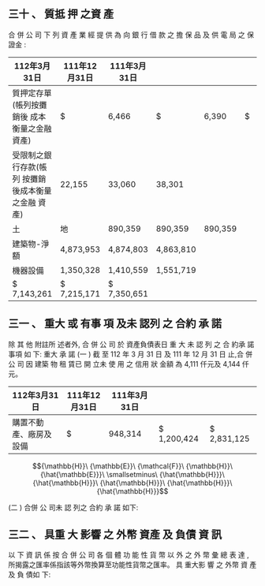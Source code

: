 
## 三十 、 質抵 押 之資 產

 合 併 公 司 下 列 資 產 業 經 提 供 為 向 銀 行 借 款 之 擔 保 品 及 供 電 局 之 保 證金 :

| 112年3月31日                                         | 111年12月31日   | 111年3月31日   |           |         |    |       |
|------------------------------------------------------|-----------------|----------------|-----------|---------|----|-------|
| 質押定存單(帳列按攤銷後 成本衡量之金融資產)        | $               | 6,466          | $         | 6,390   | $  | 6,462 |
| 受限制之銀行存款(帳列 按攤銷後成本衡量之金融 資產) | 22,155          | 33,060         | 38,301    |         |    |       |
| 土                                                   | 地              | 890,359        | 890,359   | 890,359 |    |       |
| 建築物-淨額                                         | 4,873,953       | 4,874,803      | 4,863,810 |         |    |       |
| 機器設備                                             | 1,350,328       | 1,410,559      | 1,551,719 |         |    |       |
| $ 7,143,261                                          | $ 7,215,171     | $ 7,350,651    |           |         |    |       |

## 三一 、 重大 或 有事 項 及未 認列 之 合約 承 諾

 除 其 他 附註所 述者外, 合 併 公 司 於 資產負債表日 重 大 未 認 列 之 合 約承 諾 事項 如 下: 重大 承 諾
(一 ) 截 至 112 年 3 月 31 日 及 111 年 12 月 31 日 止,合 併公 司 因 建築 物 租 賃已 開 立未 使 用 之 信用 狀 金額 為 4,111 仟元及 4,144 仟元。

| 112年3月31日           | 111年12月31日   | 111年3月31日   |             |             |
|------------------------|-----------------|----------------|-------------|-------------|
| 購置不動產、廠房及設備 | $               | 948,314        | $ 1,200,424 | $ 2,831,125 |

$${\mathbb{H}}\ {\mathbb{E}}\ {\mathcal{F}}\ {\mathbb{H}}\ {\hat{\mathbb{E}}}\ \smallsetminus\ {\hat{\mathbb{H}}}\ {\hat{\mathbb{H}}}\ {\hat{\mathbb{H}}}\ {\hat{\mathbb{H}}}\ {\hat{\mathbb{H}}}$$

(二 ) 合併 公 司未 認 列之 合約 承 諾 如下:

## 三二 、 具重 大 影響 之 外幣 資產 及 負債 資 訊

 以 下 資 訊 係 按 合 併 公 司 各 個 體 功 能 性 貨 幣 以 外 之 外 幣 彙 總 表 達 , 所揭露之匯率係指該等外幣換算至功能性貨幣之匯率。 具 重大影 響 之 外幣 資 產及 負 債如 下: